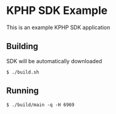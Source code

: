 # KPHP SDK Example
This is an example KPHP SDK application

## Building
SDK will be automatically downloaded

```
$ ./build.sh
```

## Running
```
$ ./build/main -q -H 6969
```
